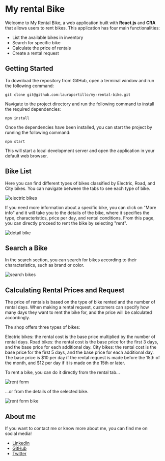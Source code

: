 # My rental Bike

Welcome to My Rental Bike, a web application built with **React.js** and **CRA** that allows users to rent bikes. This application has four main functionalities:

- List the available bikes in inventory
- Search for specific bike
- Calculate the price of rentals
- Create a rental request

## Getting Started

To download the repository from GitHub, open a terminal window and run the following command:

    git clone git@github.com:lauraportillo/my-rental-bike.git

Navigate to the project directory and run the following command to install the required dependencies:

    npm install

Once the dependencies have been installed, you can start the project by running the following command:

    npm start

This will start a local development server and open the application in your default web browser.

## Bike List

Here you can find different types of bikes classified by Electric, Road, and City bikes. 
You can navigate between the tabs to see each type of bike. 

![electric bikes](https://github.com/lauraportillo/my-rental-bike/blob/master/src/images/bike1.jpg)

If you need more information about a specific bike, you can click on "More info" and it will take you to the details of the bike, where it specifies the type, characteristics, price per day, and rental conditions. 
From this page, you can directly proceed to rent the bike by selecting "rent".

![detail bike](https://github.com/lauraportillo/my-rental-bike/blob/master/src/images/bike3.jpg)

## Search a Bike
In the search section, you can search for bikes according to their characteristics, such as brand or color.

![search bikes](https://github.com/lauraportillo/my-rental-bike/blob/master/src/images/bike2.jpg)

## Calculating Rental Prices and Request

The price of rentals is based on the type of bike rented and the number of rental days. When making a rental request, customers can specify how many days they want to rent the bike for, and the price will be calculated accordingly.

The shop offers three types of bikes:

Electric bikes: the rental cost is the base price multiplied by the number of rental days.
Road bikes: the rental cost is the base price for the first 3 days, and the base price for each additional day.
City bikes: the rental cost is the base price for the first 5 days, and the base price for each additional day.
The base price is $10 per day if the rental request is made before the 15th of the month, and $12 per day if it is made on the 15th or later.

To rent a bike, you can do it directly from the rental tab...

![rent form](https://github.com/lauraportillo/my-rental-bike/blob/master/src/images/bike4.jpg)

...or from the details of the selected bike.

![rent form bike](https://github.com/lauraportillo/my-rental-bike/blob/master/src/images/bike5.jpg)


## About me

If you want to contact me or know more about me, you can find me on social media!

- [LinkedIn](https://www.linkedin.com/in/laura-portillo-rodr%C3%ADguez-21965a86/)
- [GitHub](https://github.com/lauraportillo)
- [Twitter](https://twitter.com/LauraPo02860847)

